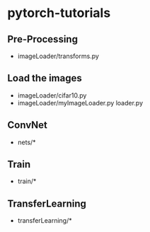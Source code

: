 # pytorch-tutorials

## Pre-Processing
   - imageLoader/transforms.py
   
## Load the images 
   - imageLoader/cifar10.py
   - imageLoader/myImageLoader.py loader.py
   
## ConvNet
   - nets/*
   
## Train
   - train/*
   
## TransferLearning
   - transferLearning/*
